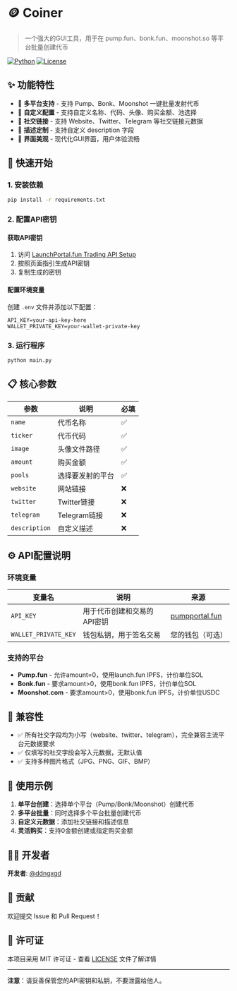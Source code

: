 # 🪙 Coiner

> 一个强大的GUI工具，用于在 pump.fun、bonk.fun、moonshot.so 等平台批量创建代币

[![Python](https://img.shields.io/badge/Python-3.8+-blue.svg)](https://www.python.org/)
[![License](https://img.shields.io/badge/License-MIT-green.svg)](https://github.com/Howe813/Coiner?tab=MIT-1-ov-file)

## ✨ 功能特性

- 🚀 **多平台支持** - 支持 Pump、Bonk、Moonshot 一键批量发射代币
- 🎨 **自定义配置** - 支持自定义名称、代码、头像、购买金额、池选择
- 🔗 **社交链接** - 支持 Website、Twitter、Telegram 等社交链接元数据
- 📝 **描述定制** - 支持自定义 description 字段
- 🎯 **界面美观** - 现代化GUI界面，用户体验流畅

## 🚀 快速开始

### 1. 安装依赖

```bash
pip install -r requirements.txt
```

### 2. 配置API密钥

#### 获取API密钥
1. 访问 [LaunchPortal.fun Trading API Setup](https://launchportal.fun/trading-api/setup)
2. 按照页面指引生成API密钥
3. 复制生成的密钥

#### 配置环境变量
创建 `.env` 文件并添加以下配置：

```env
API_KEY=your-api-key-here
WALLET_PRIVATE_KEY=your-wallet-private-key
```

### 3. 运行程序

```bash
python main.py
```

## 📋 核心参数

| 参数 | 说明 | 必填 |
|------|------|------|
| `name` | 代币名称 | ✅ |
| `ticker` | 代币代码 | ✅ |
| `image` | 头像文件路径 | ✅ |
| `amount` | 购买金额 | ✅ |
| `pools` | 选择要发射的平台 | ✅ |
| `website` | 网站链接 | ❌ |
| `twitter` | Twitter链接 | ❌ |
| `telegram` | Telegram链接 | ❌ |
| `description` | 自定义描述 | ❌ |

## ⚙️ API配置说明

### 环境变量

| 变量名 | 说明 | 来源 |
|--------|------|------|
| `API_KEY` | 用于代币创建和交易的API密钥 | [pumpportal.fun](https://launchportal.fun/trading-api/setup) |
| `WALLET_PRIVATE_KEY` | 钱包私钥，用于签名交易 | 您的钱包（可选） |

### 支持的平台

- **Pump.fun** - 允许amount=0，使用launch.fun IPFS，计价单位SOL
- **Bonk.fun** - 要求amount>0，使用bonk.fun IPFS，计价单位SOL
- **Moonshot.com** - 要求amount>0，使用bonk.fun IPFS，计价单位USDC

## 🔧 兼容性

- ✅ 所有社交字段均为小写（website、twitter、telegram），完全兼容主流平台元数据要求
- ✅ 仅填写的社交字段会写入元数据，无默认值
- ✅ 支持多种图片格式（JPG、PNG、GIF、BMP）

## 📝 使用示例

1. **单平台创建**：选择单个平台（Pump/Bonk/Moonshot）创建代币
2. **多平台批量**：同时选择多个平台批量创建代币
3. **自定义元数据**：添加社交链接和描述信息
4. **灵活购买**：支持0金额创建或指定购买金额

## 👨‍💻 开发者

**开发者**: [@ddngxgd](https://x.com/ddngxgd)

## 🤝 贡献

欢迎提交 Issue 和 Pull Request！

## 📄 许可证

本项目采用 MIT 许可证 - 查看 [LICENSE](LICENSE) 文件了解详情

---

**注意**：请妥善保管您的API密钥和私钥，不要泄露给他人。 

